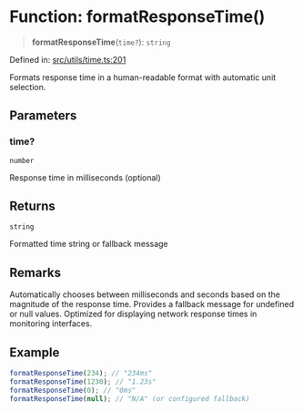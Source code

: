 # Function: formatResponseTime()

> **formatResponseTime**(`time?`): `string`

Defined in: [src/utils/time.ts:201](https://github.com/Nick2bad4u/Uptime-Watcher/blob/main/src/utils/time.ts#L201)

Formats response time in a human-readable format with automatic unit
selection.

## Parameters

### time?

`number`

Response time in milliseconds (optional)

## Returns

`string`

Formatted time string or fallback message

## Remarks

Automatically chooses between milliseconds and seconds based on the magnitude
of the response time. Provides a fallback message for undefined or null
values. Optimized for displaying network response times in monitoring
interfaces.

## Example

```typescript
formatResponseTime(234); // "234ms"
formatResponseTime(1230); // "1.23s"
formatResponseTime(0); // "0ms"
formatResponseTime(null); // "N/A" (or configured fallback)
```
